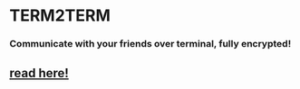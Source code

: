 

# TERM2TERM

### Communicate with your friends over terminal, fully encrypted!

## [read here!](./designdoc/desgin.pdf)
